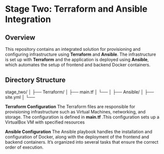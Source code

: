 # Stage Two: Terraform and Ansible Integration

## Overview

This repository contains an integrated solution for provisioning and configuring infrastructure using **Terraform** and **Ansible**. The infrastructure is set up with **Terraform** and the application is deployed using **Ansible**, which automates the setup of frontend and backend Docker containers.

## Directory Structure


stage_two/
│
├── Terraform/
│   ├── main.tf
│   └── 
│
├── Ansible/
│   ├── site.yml
│   └── 

**Terraform Configuration**
The Terraform files are responsible for provisioning infrastructure such as Virtual Machines, networking, and storage. The configuration is defined in **main.tf** .This configuration sets up a VirtualBox VM with specified resources

**Ansible Configuration**
The Ansible playbook handles the installation and configuration of Docker, along with the deployment of the frontend and backend containers. It’s organized into several tasks that ensure the correct order of execution.